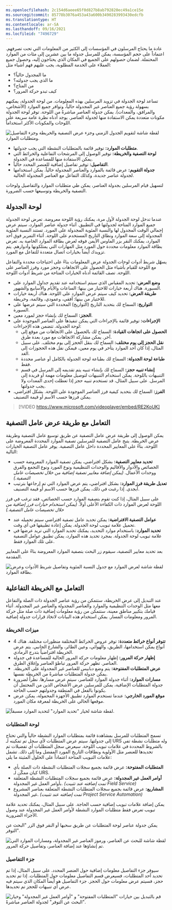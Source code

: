 ```yaml
---
ms.openlocfilehash: 2c154d6aeee65f0d827b8ab792820ec49a1ce15e
ms.sourcegitcommit: 85778b3076a453a43a600b3490283993430edcfb
ms.translationtype: HT
ms.contentlocale: ar-SA
ms.lasthandoff: 09/16/2021
ms.locfileid: "7496729"
---
```

عادة ما يحتاج المرسلون في المؤسسات إلى الكثير من المعلومات التي تحت تصرفهم. اعتماداً على حجم المؤسسة، يمكن للمرسل جدولة ما بين عشرين إلى مئات من الموارد المحتملة. لضمان حصولهم على الجميع في المكان الذي يحتاجون إليه، وحصول جميع العملاء على الخدمة المطلوبة، يجب عليهم فهم أشياء مثل:

-   ما المجدول حالياً؟
-   ما الذي يجب جدولته؟
-   من المتاح؟
-   كيف تبدو حركة المرور؟

تساعد لوحة الجدولة في تزويد المرسلين بهذه المعلومات. من لوحة الجدولة، يمكنهم بسهولة رؤية جميع العناصر غير المجدولة حالياً، وتوافر جميع الموارد (الأشخاص، والمرافق، والمعدات). يمكن جدولة العناصر مباشرةً من اللوحة. توفر لوحة الجدولة مكونات متعددة يمكن الاستفادة منها لجدولة العناصر. يوجد أدناه نظرة عامة سريعة على اللوحات والمكونات الأكثر استخداماً.

![لقطة شاشة لتقويم الجدول الزمني وجزء عرض التصفية والخريطة وجزء التفاصيل ومتطلبات الموارد.](../media/MSO-Unit2-1.png)

-   **متطلبات الموارد:** توفير قائمة بالمتطلبات النشطة التي يجب جدولتها.
-   **لوحة التصفية والخريطة‬:** توفير الوصول إلى المرشحات التفاعلية والخرائط التي يمكن الاستفادة منها للمساعدة في الجدولة.
-   **التفاصيل:** توفير تفاصيل إضافية للعنصر المحدد حالياً.
-   **جدولة التقويم:** عرض قائمة بالموارد والعناصر المجدولة حالياً. يمكن استخدامها لجدولة عناصر جديدة، وكذلك التفاعل مع العناصر المجدولة الحالية.

لتسهيل قيام المرسلين بجدولة العناصر، يمكن طي متطلبات الموارد والتفاصيل ولوحات التصفية والخريطة وتوسيعها حسب الضرورة.

## <a name="schedule-board"></a>لوحة الجدولة

عندما تدخل لوحة الجدولة لأول مرة، يمكنك رؤية اللوحة معروضة. تعرض لوحة الجدولة جميع الموارد المتاحة لجدولتها في التطبيق. أثناء جدولة عناصر الموارد، سيتم عرض إجمالي الوقت المجدول لها والنسبة المئوية المجدولة على المورد. تستند النسبة المئوية المجدولة إلى سعة الموارد ونطاق التاريخ المستخدم على اللوحة. أثناء التمرير فوق أحد الموارد، يمكنك النقر بزر الماوس الأيمن فوقه لعرض بطاقة الموارد الخاصة به. تعرض بطاقة الموارد معلومات محددة حول المورد مثل المهارات التي يمتلكونها وأدوارهم. يتم تزويدك أيضاً بخيارات اتصال متعددة للتفاعل مع المورد.

يسهّل شريط أدوات لوحات الجدولة عرض المعلومات بناءً على احتياجات محددة والتفاعل مع اللوحة للقيام بأشياء مثل الحصول على الاتجاهات وحجز مورد وفرز العناصر على اللوحة. تصف القائمة أدناه الخيارات المتاحة من شريط أدوات اللوحة.

-   **وضع العرض:** تحديد المقياس الذي سيتم استخدامه عند تقديم جداول الموارد على السبورة. هناك أربعة خيارات للاختيار من بينها: الساعات والأيام والأسابيع والشهور.
-   **طريقة العرض:** تحديد كيف سيتم عرض الموارد على اللوحة. هناك أربعة خيارات للاختيار من بينها: أفقي، وعمودي، وقائمة، وخريطة.
-   **التواريخ:** السماح لك بتحديد التاريخ (التواريخ) المحددة التي سيتم عرضها على السبورة.
-   **الحجز:** السماح لك بإنشاء حجز لمورد معين.
-   **الإجراءات:** توفير قائمة بالإجراءات التي يمكن تنفيذها على العناصر الموجودة على لوحة الجدولة. تتضمن هذه الإجراءات:
    -   **الحصول على اتجاهات القيادة:** السماح لك بالحصول على الاتجاهات من موقع إلى آخر. يمكن مشاركة الاتجاهات مع مورد بعدة طرق.
    -   **نقل الحجز إلى يوم مختلف:** السماح لك بنقل الحجز إلى يوم مختلف. على سبيل المثال، إذا كان أحد الموارد يتأخر في يوم معين، فيمكن نقل هذه الحجوزات إلى الغد.
    -   **طباعة لوحة الجدولة‬:** السماح لك بطباعة لوحة الجدولة بالكامل أو عناصر محددة فقط.
    -   **إنشاء تنبيه حجز:** السماح لك بإنشاء تنبيه يتم تقديمه إلى المرسل في قسم التنبيهات باللوحة. يمكن استخدام التنبيهات لتوصيل معلومات مهمة أو فريدة إلى المرسل. على سبيل المثال، قد تستخدم تنبيه حجز إذا تعطلت إحدى المعدات ولا يجب جدولتها.
-   **الفرز:** السماح لك بتحديد كيفية فرز العناصر الموجودة على اللوحة. بشكل افتراضي، يمكن فرزها حسب الاسم أو قيمة التصنيف.

>[!VIDEO https://www.microsoft.com/videoplayer/embed/RE2KoUK]

## <a name="working-with-the-filter-view"></a>التعامل مع طريقة عرض عامل التصفية

يمكن الوصول إلى طريقة عرض عامل التصفية عن طريق توسيع عامل التصفية وطريقة عرض الخريطة. يتيح عامل التصفية للمرسلين تصفية الموارد المحددة المعروضة على اللوحة، بناءً على المعايير المحددة داخل عامل التصفية. يوفر عامل التصفية الخيارات التالية:

-   **تحديد معايير التصفية:** بشكل افتراضي، يمكن تصفية الموارد المعروضة حسب الخصائص والأدوار والأقاليم والوحدات التنظيمية ونوع المورد ونوع التجمع والفرق ووحدات الأعمال.
    *(يمكن إضافة معايير تصفية إضافية من خلال تخصيصات عامل التصفية.)*
-   **تعديل طريقة فرز الموارد:** بشكل افتراضي، يتم عرض الموارد التي تم إرجاعها بترتيب أبجدي. إذا رغبت في ذلك، يمكن فرزها حسب الاسم أو قيمة التصنيف.

على سبيل المثال، إذا كنت تقوم بتصفية الموارد حسب الخصائص، فقد ترغب في فرز اللوحة لعرض الموارد ذات الكفاءة الأعلى أولاً. *(يمكن استخدام خيارات فرز إضافية من خلال تخصيصات عامل التصفية.)*

-   **عوامل التصفية الافتراضية:** يمكن تحديد عامل تصفية افتراضي سيتم تحميله عند تحميل علامة تبويب لوحة الجدولة. يمكن إعادة تطبيقها في أي وقت.
-   **تحديد الموارد:** باستخدام موارد التحديد، يمكنك تحديد الموارد التي تريد عرضها في علامة تبويب لوحة الجدولة. بمجرد تحديد هذه الموارد، يمكن تطبيق عوامل التصفية على تلك الموارد فقط.

بعد تحديد معايير التصفية، سيقوم زر البحث بتصفية الموارد المعروضة بناءً على المعايير المقدمة.

![لقطة شاشة لعرض الموارد مع جدول النسبة المئوية وتفاصيل شريط الأدوات وعرض بطاقة الموارد.](../media/MSO-Unit2-3.png)

## <a name="working-with-the-interactive-map"></a>التعامل مع الخريطة التفاعلية

عند التبديل إلى عرض الخريطة، ستتمكن من رؤية عناصر الجدولة ذات الصلة والتفاعل معها مثل الوحدات التنظيمية والموارد والعناصر المجدولة والعناصر غير المجدولة. أثناء قيامك بتكبير مناطق معينة، ستتمكن من رؤية معلومات إضافية ذات صلة مثل حركة المرور ومعلومات المسار. يمكن استخدام هذه البيانات لاتخاذ قرارات جدولة إضافية.

### <a name="map-features"></a>ميزات الخريطة

-   **تتوفر أنواع خرائط متعددة:** توفر عروض الخرائط المختلفة منظورات مختلفة. هناك 4 أنواع يمكن استخدامها، الطريق، والهوائي، وعين الطائر، والشارع الجانبي. يتم عرض الخريطة افتراضياً بتدرج الرمادي.
-   **إظهار حركة المرور:** إظهار معلومات حركة المرور الحالية للمساعدة في جدولة العناصر. تظهر حركة المرور تباطؤ العناصر وإغلاق الطرق.
-   **عرض المتطلبات المفتوحة:** يتم وضع دبابيس للعناصر غير المجدولة على الخريطة. يمكن جدولة المتطلبات مباشرةً من الخريطة نفسها.
-   **مسارات الموارد:** أثناء جدولة الموارد للعناصر، سيتم عرض مسارها. نظراً لضرورة جدولة المتطلبات الإضافية، يمكن للمرسلين عرض الأشخاص الذين من المحتمل أن يكونوا بالفعل في المنطقة وجدولتهم حسب الحاجة.
-   **موقع المورد الخارجي:** عندما تستخدم الموارد تطبيق الأجهزة المحمولة، يمكن عرض موقعها الحالي على الخريطة لمعرفة مكان المورد.

![لقطة شاشة لخيار "تحديد الموارد" لتحديد الموارد مسبقاً.](../media/MSO-Unit2-4.png)

### <a name="requirements-panel"></a>لوحة المتطلبات

تسمح المتطلبات للمرسل بمشاهدة قائمة بمتطلبات الموارد النشطة حالياً والتي تحتاج إلى جدولتها. سيتم عرض المتطلبات لأي سجل تم تمكينه لـ URS وله متطلبات نشطة تفي بالشروط المحددة في علامات تبويب اللوحة. سيعرض سجل المتطلبات أي تفضيلات تم تحديدها للعنصر مثل الأولوية ونطاقات التاريخ المورد المفضل وما إلى ذلك. تشمل علامات التبويب المتاحة اعتماداً على الحلول المثبتة ما يلي:

-   **المتطلبات المفتوحة:** عرض قائمة بجميع سجلات المتطلبات النشطة ذات الصلة بأي كيان ممكّن لـ URS.
-   **أوامر العمل غير المجدولة:** عرض قائمة بجميع سجلات المتطلبات النشطة المتعلقة بأوامر العمل غير المجدولة. *(تمت إضافته عند تثبيت Field Service)*
-   **المشاريع:** عرض قائمة بجميع سجلات المتطلبات النشطة المتعلقة بعناصر المشروع غير المجدولة. *(تمت إضافته عند تثبيت Project Service Automation)*

يمكن إضافة علامات تبويب إضافية حسب الحاجة. على سبيل المثال، يمكنك تحديد علامة تبويب تعرض فقط متطلبات الموارد النشطة لأوامر العمل غير المجدولة عند وصول الأجزاء الضرورية.

يمكن جدولة عناصر لوحة المتطلبات عن طريق سحبها أو النقر فوق الزر "البحث عن التوفر".

![لقطة شاشة للبحث عن العناصر، ورموز العناصر غير المجدولة، ومسارات الموارد التي تم إنشاؤها عند إضافة العناصر، وتفاصيل حركة المرور.](../media/MSO-Unit2-5.png)

### <a name="details-pane"></a>جزء التفاصيل

سيوفر جزء التفاصيل معلومات إضافية حول العنصر المحدد. على سبيل المثال، إذا تم تحديد أحد المتطلبات، فسيعرض قسم التفاصيل معلومات حول المتطلبات. إذا تم تحديد حجز، فسيتم عرض معلومات حول الحجز. جزء التفاصيل هو أيضاً المكان الذي سيتم فيه عرض أي تنبيهات للحجز تم تحديدها.

![قم بالتبديل بين خيارات "المتطلبات المفتوحة" و "أوامر العمل غير المجدولة" وخيار "البحث عن التوفر" لجدولة العناصر مباشرةً.](../media/MSO-Unit2-6.png)
